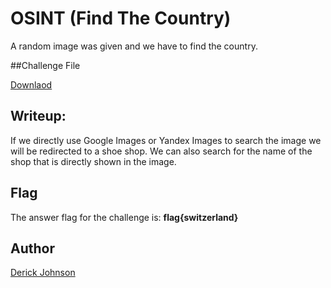 # OSINT (Find The Country)

A random image was given and we have to find the country.

##Challenge File


[Downlaod](https://github.com/cybsecsid/CaptureMe/raw/main/Reverse%20Image%20Task%201.jpg)


## Writeup:

If we directly use Google Images or Yandex Images to search the image we will be redirected to a shoe shop. We can also search for the name of the shop that is directly shown in the image. 


## Flag
The answer flag for the challenge is:
**flag{switzerland}**


## Author
 [Derick Johnson](https://www.linkedin.com/in/derick-m-johnson/)
